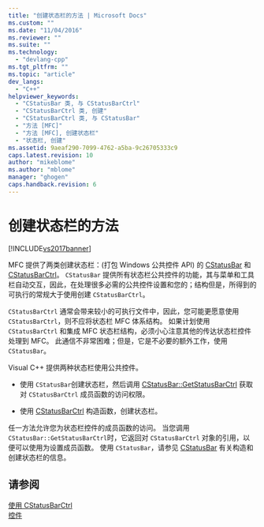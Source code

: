 ```yaml
---
title: "创建状态栏的方法 | Microsoft Docs"
ms.custom: ""
ms.date: "11/04/2016"
ms.reviewer: ""
ms.suite: ""
ms.technology: 
  - "devlang-cpp"
ms.tgt_pltfrm: ""
ms.topic: "article"
dev_langs: 
  - "C++"
helpviewer_keywords: 
  - "CStatusBar 类, 与 CStatusBarCtrl"
  - "CStatusBarCtrl 类, 创建"
  - "CStatusBarCtrl 类, 与 CStatusBar"
  - "方法 [MFC]"
  - "方法 [MFC], 创建状态栏"
  - "状态栏, 创建"
ms.assetid: 9aeaf290-7099-4762-a5ba-9c26705333c9
caps.latest.revision: 10
author: "mikeblome"
ms.author: "mblome"
manager: "ghogen"
caps.handback.revision: 6
---
```

# 创建状态栏的方法
[!INCLUDE[vs2017banner](../assembler/inline/includes/vs2017banner.md)]

MFC 提供了两类创建状态栏：\(打包 Windows 公共控件 API\) 的 [CStatusBar](../mfc/reference/cstatusbar-class.md) 和 [CStatusBarCtrl](../mfc/reference/cstatusbarctrl-class.md)。  `CStatusBar` 提供所有状态栏公共控件的功能，其与菜单和工具栏自动交互，因此，在处理很多必需的公共控件设置和您的；结构但是，所得到的可执行的常规大于使用创建 `CStatusBarCtrl`。  
  
 `CStatusBarCtrl` 通常会带来较小的可执行文件中，因此，您可能更愿意使用 `CStatusBarCtrl`，则不应将状态栏 MFC 体系结构。  如果计划使用 `CStatusBarCtrl` 和集成 MFC 状态栏结构，必须小心注意其他的传达状态栏控件处理到 MFC。  此通信不非常困难；但是，它是不必要的额外工作，使用 `CStatusBar`。  
  
 Visual C\+\+ 提供两种状态栏使用公共控件。  
  
-   使用 `CStatusBar`创建状态栏，然后调用 [CStatusBar::GetStatusBarCtrl](../Topic/CStatusBar::GetStatusBarCtrl.md) 获取对 `CStatusBarCtrl` 成员函数的访问权限。  
  
-   使用 [CStatusBarCtrl](../mfc/reference/cstatusbarctrl-class.md) 构造函数，创建状态栏。  
  
 任一方法允许您为状态栏控件的成员函数的访问。  当您调用 `CStatusBar::GetStatusBarCtrl`时，它返回对 `CStatusBarCtrl` 对象的引用，以便可以使用为设置成员函数。  使用 `CStatusBar`，请参见 [CStatusBar](../mfc/reference/cstatusbar-class.md) 有关构造和创建状态栏的信息。  
  
## 请参阅  
 [使用 CStatusBarCtrl](../mfc/using-cstatusbarctrl.md)   
 [控件](../mfc/controls-mfc.md)
